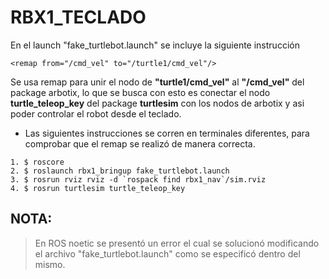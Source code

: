 # RBX1_TECLADO

En el launch "fake_turtlebot.launch" se incluye la siguiente instrucción
```
<remap from="/cmd_vel" to="/turtle1/cmd_vel"/>
```
Se usa remap para unir el nodo de **"turtle1/cmd_vel"** al **"/cmd_vel"** del package arbotix, lo que se busca con esto es conectar el nodo **turtle_teleop_key** del package **turtlesim** con los nodos de arbotix y asi poder controlar el robot desde el teclado.

* Las siguientes instrucciones se corren en terminales diferentes, para comprobar que el remap se realizó de manera correcta.
```
1. $ roscore
2. $ roslaunch rbx1_bringup fake_turtlebot.launch
3. $ rosrun rviz rviz -d `rospack find rbx1_nav`/sim.rviz
4. $ rosrun turtlesim turtle_teleop_key
```
NOTA:
-----
>En ROS noetic se presentó un error el cual se solucionó modificando el archivo "fake_turtlebot.launch" como se especificó dentro del mismo.

